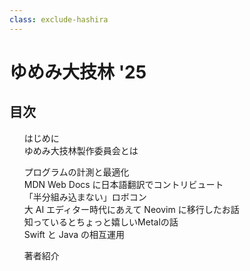 ```yaml
---
class: exclude-hashira
---
```


# ゆめみ大技林 '25

<nav id="toc" role="doc-toc">

## 目次

1. [はじめに](preface.html)
1. [ゆめみ大技林製作委員会とは](preface.html)
<!-- ここから、記事の目次 -->
1. [プログラムの計測と最適化](emoto.html)
1. [MDN Web Docs に日本語翻訳でコントリビュート](uutan1108.html)
1. [「半分組み込まない」ロボコン](yu_kimura.html)
1. [大 AI エディター時代にあえて Neovim に移行したお話](kisaki.html)
1. [知っているとちょっと嬉しいMetalの話](miharun.html)
1. [Swift と Java の相互運用](kawashima.html)
<!-- ここまで、記事の目次 -->
1. [著者紹介](authors.html)

</nav>
